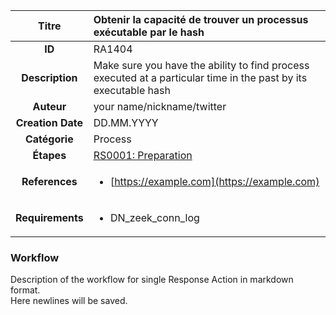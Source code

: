 | Titre                       | Obtenir la capacité de trouver un processus exécutable par le hash         |
|:---------------------------:|:--------------------|
| **ID**                      | RA1404            |
| **Description**             | Make sure you have the ability to find process executed at a particular time in the past by its executable hash   |
| **Auteur**                  | your name/nickname/twitter        |
| **Creation Date**           | DD.MM.YYYY |
| **Catégorie**                | Process      |
| **Étapes**                   |[RS0001: Preparation](../Response_Stages/RS0001.md)| 
| **References** |<ul><li>[https://example.com](https://example.com)</li></ul>|
| **Requirements** |<ul><li>DN_zeek_conn_log</li></ul>|

### Workflow

Description of the workflow for single Response Action in markdown format.  
Here newlines will be saved.
